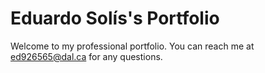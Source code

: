 # Eduardo Solís's Portfolio

Welcome to my professional portfolio. You can reach me at [ed926565@dal.ca](mailto:ed926565@dal.ca) for any questions. 
